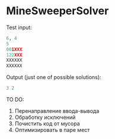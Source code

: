 # MineSweeperSolver

Test input:
```python
6, 4
5
001XXX
122XXX
XXXXXX
XXXXXX
```
Output (just one of possible solutions):
```python
3 2
```


TO DO:
1) Перенаправление ввода-вывода
2) Обработку исключений
3) Почистить код от мусора
4) Оптимизировать в паре мест
